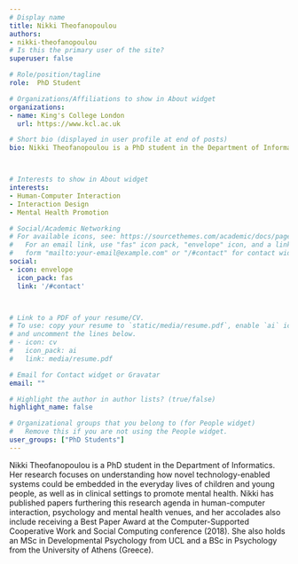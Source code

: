 ```yaml
---
# Display name
title: Nikki Theofanopoulou
authors:
- nikki-theofanopoulou
# Is this the primary user of the site?
superuser: false

# Role/position/tagline
role:  PhD Student

# Organizations/Affiliations to show in About widget
organizations:
- name: King's College London
  url: https://www.kcl.ac.uk

# Short bio (displayed in user profile at end of posts)
bio: Nikki Theofanopoulou is a PhD student in the Department of Informatics. Her research focuses on understanding how novel technology-enabled systems could be embedded in the everyday lives of children and young people, as well as in clinical settings to promote mental health. 



# Interests to show in About widget
interests:
- Human-Computer Interaction
- Interaction Design
- Mental Health Promotion

# Social/Academic Networking
# For available icons, see: https://sourcethemes.com/academic/docs/page-builder/#icons
#   For an email link, use "fas" icon pack, "envelope" icon, and a link in the
#   form "mailto:your-email@example.com" or "/#contact" for contact widget.
social:
- icon: envelope
  icon_pack: fas
  link: '/#contact'



# Link to a PDF of your resume/CV.
# To use: copy your resume to `static/media/resume.pdf`, enable `ai` icons in `params.toml`, 
# and uncomment the lines below.
# - icon: cv
#   icon_pack: ai
#   link: media/resume.pdf

# Email for Contact widget or Gravatar
email: ""

# Highlight the author in author lists? (true/false)
highlight_name: false

# Organizational groups that you belong to (for People widget)
#   Remove this if you are not using the People widget.
user_groups: ["PhD Students"]
---
```


Nikki Theofanopoulou is a PhD student in the Department of Informatics. Her research focuses on understanding how novel technology-enabled systems could be embedded in the everyday lives of children and young people, as well as in clinical settings to promote mental health. Nikki has published papers furthering this research agenda in human-computer interaction, psychology and mental health venues, and her accolades also include receiving a Best Paper Award at the Computer-Supported Cooperative Work and Social Computing conference (2018). She also holds an MSc in Developmental Psychology from UCL and a BSc in Psychology from the University of Athens (Greece).


